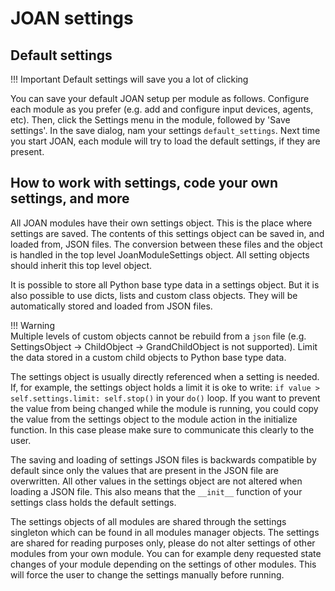 # JOAN settings

## Default settings

!!! Important
Default settings will save you a lot of clicking

You can save your default JOAN setup per module as follows. Configure each module as you prefer (e.g. add and configure input devices, agents, etc). Then, click the Settings menu in the module, followed by 'Save settings'. In the save dialog, nam your settings `default_settings`. Next time you start JOAN, each module will try to load the default settings, if they are present.

## How to work with settings, code your own settings, and more
All JOAN modules have their own settings object. This is the place where settings are saved. The contents of this settings object can be saved in, and loaded
from, JSON files. The conversion between these files and the object is handled in the top level JoanModuleSettings object. All setting objects should inherit
this top level object.

It is possible to store all Python base type data in a settings object. But it is also possible to use dicts, lists and custom class objects. They will be
automatically stored and loaded from JSON files.

!!! Warning  
    Multiple levels of custom objects cannot be rebuild from a `json` file (e.g. SettingsObject -> ChildObject -> GrandChildObject is not supported). Limit the data
    stored in a custom child objects to Python base type data.

The settings object is usually directly referenced when a setting is needed. If, for example, the settings object holds a limit it is oke to write:
`if value > self.settings.limit: self.stop()` in your `do()` loop. If you want to prevent the value from being changed while the module is running, you could
copy the value from the settings object to the module action in the initialize function. In this case please make sure to communicate this clearly to the user.

The saving and loading of settings JSON files is backwards compatible by default since only the values that are present in the JSON file are overwritten. All
other values in the settings object are not altered when loading a JSON file. This also means that the `__init__` function of your settings class holds the
default settings.

The settings objects of all modules are shared through the settings singleton which can be found in all modules manager objects. The settings are shared for
reading purposes only, please do not alter settings of other modules from your own module. You can for example deny requested state changes of your module
depending on the settings of other modules. This will force the user to change the settings manually before running.
